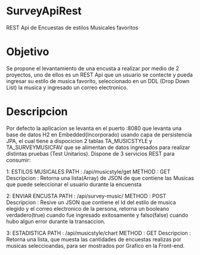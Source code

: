 # SurveyApiRest
REST Api de Encuestas de estilos Musicales favoritos

# Objetivo
Se propone el levantamiento de una encusta a realizar por medio de 2 proyectos, uno de ellos es un REST Api
que un usuario se contecte y pueda ingresar su estilo de musica favorito, seleccionado en un DDL (Drop Down List)
la musica y ingresado un correo electronico.

# Descripcion
Por defecto la aplicacion se levanta en el puerto :8080 que levanta una base de datos H2 en Embedded(Incorporado) 
usando capa de persistencia JPA, el cual tiene a dispocicion 2 tablas TA_MUSICSTYLE y TA_SURVEYMUSICFAV que se alimentan
de datos ingresados para realizar distintas pruebas (Test Unitarios).
Dispone de 3 servicios REST para consumir:

1: ESTILOS MUSICALES
PATH : /api/musicstyle/get
METHOD : GET
Descripcion : Retorna una lista(Array) de JSON de que contiene las Musicas que puede seleccionar el usuario durante la encuensta 

2: ENVIAR ENCUSTA
PATH : /api/survey-music/
METHOD : POST
Descripcion : Resive un JSON que contiene el Id del estilo de musica elegido y el correo electronico de la persona, retorna un booleano
verdadero(true) cuando fue ingresado exitosamente y falso(false) cuando hubo algun error durante la transaccion.

3: ESTADISTICA
PATH : /api/musicstyle/chart
METHOD : GET
Descripcion : Retorna una lista, que muesta las cantidades de encuestas realizas por musicas seleccioandas, para ser mostrados por Grafico en la Front-end.
